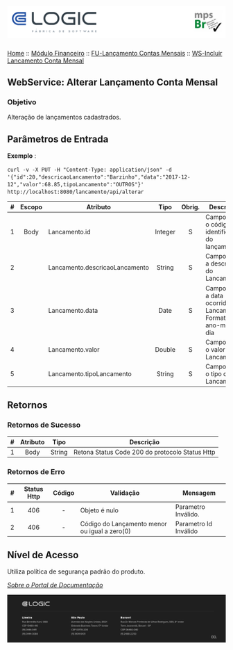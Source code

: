 # ![Cabecalho](../../../ReadMe-Anexos/Cabecalho.png)


[Home](../../../ReadMe.md) :: [Módulo Financeiro](../../Modulo-Financeiro.md) :: [FU-Lançamento Contas Mensais](../FU-Lancamento-Contas-Mensais.md) :: [WS-Incluir Lancamento Conta Mensal](WS-Incluir-Lancamento-Conta-Mensal.md)


## WebService: Alterar Lançamento Conta Mensal

### Objetivo

Alteração de lançamentos cadastrados.

## Parâmetros de Entrada

**Exemplo** :

`curl -v -X PUT -H "Content-Type: application/json" -d '{"id":20,"descricaoLancamento":"Barzinho","data":"2017-12-12","valor":68.85,tipoLancamento":"OUTROS"}' http://localhost:8080/lancamento/api/alterar`

|   #   | Escopo | Atributo                       |   Tipo  | Obrig. | Descrição                                                    |
|:-----:|:------:|--------------------------------|:-------:|:------:|--------------------------------------------------------------|
|   1   |  Body  | Lancamento.id                  | Integer |    S   | Campo com o código de identificação do lançamento            |
|   2   |        | Lancamento.descricaoLancamento |  String |    S   | Campo com a descrição do Lancamento                          |
|   3   |        | Lancamento.data                |   Date  |    S   | Campo com a data ocorrida do Lancamento. Formato ano-mes-dia |
|   4   |        | Lancamento.valor               |  Double |    S   | Campo com o valor do Lancamento                              |
|   5   |        | Lancamento.tipoLancamento      |  String |    S   | Campo com o tipo de Lancamento                               |

## Retornos

### Retornos de Sucesso

|   #   | Atributo |  Tipo  | Descrição                                       |
|:-----:|:--------:|:------:|-------------------------------------------------|
|   1   |   Body   | String | Retona Status Code 200 do protocolo Status Http |

### Retornos de Erro

|   #   | Status Http | Código | Validação                                     | Mensagem              |
|:-----:|:-----------:|:------:|-----------------------------------------------|-----------------------|
|   1   |     406     |    -   | Objeto é nulo                                 | Parametro Inválido.   |
|   2   |     406     |    -   | Código do Lançamento menor ou igual a zero(0) | Parametro Id Inválido |

## Nível de Acesso

Utiliza política de segurança padrão do produto.

_[Sobre o Portal de Documentação](../../../About/About.md)_

![Rodape](../../../ReadMe-Anexos/Rodape.png)
